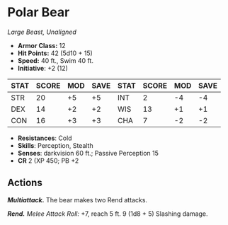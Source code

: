 # Polar Bear

*Large Beast, Unaligned*

- **Armor Class:** 12
- **Hit Points:** 42 (5d10 + 15)
- **Speed:** 40 ft., Swim 40 ft.
- **Initiative**: +2 (12)

|STAT|SCORE|MOD|SAVE|STAT|SCORE|MOD|SAVE|
| --- | --- | --- | ---- |---| --- | --- | ---- |
| STR | 20 | +5 | +5 | INT | 2 | -4 | -4 |
| DEX | 14 | +2 | +2 | WIS | 13 | +1 | +1 |
| CON | 16 | +3 | +3 | CHA | 7 | -2 | -2 |

- **Resistances**: Cold
- **Skills**: Perception, Stealth
- **Senses**: darkvision 60 ft.; Passive Perception 15
- **CR** 2 (XP 450; PB +2

## Actions

***Multiattack.*** The bear makes two Rend attacks.

***Rend.*** *Melee Attack Roll:* +7, reach 5 ft. 9 (1d8 + 5) Slashing damage.

